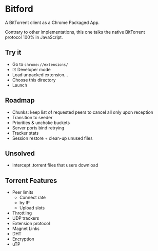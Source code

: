 # Bitford

A BitTorrent client as a Chrome Packaged App.

Contrary to other implementations, this one talks the native
BitTorrent protocol 100% in JavaScript.

## Try it

* Go to `chrome://extensions/`
* ☑ Developer mode
* Load unpacked extension...
* Choose this directory
* Launch

## Roadmap

* Chunks: keep list of requested peers to cancel all only upon reception
* Transition to seeder
* Priorities & unchoke buckets
* Server ports bind retrying
* Tracker stats
* Session restore + clean-up unused files

## Unsolved

* Intercept .torrent files that users download

## Torrent Features

* Peer limits
  * Connect rate
  * by IP
  * Upload slots
* Throttling
* UDP trackers
* Extension protocol
* Magnet Links
* DHT
* Encryption
* uTP
